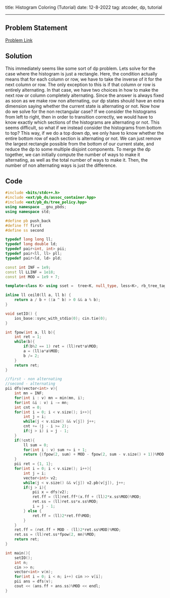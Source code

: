 title: Histogram Coloring (Tutorial)
date: 12-8-2022
tag: atcoder, dp, tutorial

---

## Problem Statement

[Problem Link](https://atcoder.jp/contests/agc026/tasks/agc026_d)

## Solution

This immediately seems like some sort of dp problem. Lets solve for the case where the histogram is just a rectangle. Here, the condition actually means that for each column or row, we have to take the inverse of it for the next column or row. The only exception to this is if that column or row is entirely alternating. In that case, we have two choices in how to make the next row or column completely alternating. Since the answer is always fixed as soon as we make row non alternating, our dp states should have an extra dimension saying whether the current state is alternating or not. Now how do we solve for the non rectangular case? If we consider the histograms from left to right, then in order to transition correctly, we would have to know exactly which sections of the histograms are alternating or not. This seems difficult, so what if we instead consider the histograms from bottom to top? This way, if we do a top down dp, we only have to know whether the entire bottom row of each section is alternating or not. We can just remove the largest rectangle possible from the bottom of our current state, and reduce the dp to some multiple disjoint components. To merge the dp together, we can initially compute the number of ways to make it alternating, as well as the total number of ways to make it. Then, the number of non alternating ways is just the difference. 

## Code

```c++
#include <bits/stdc++.h>
#include <ext/pb_ds/assoc_container.hpp>
#include <ext/pb_ds/tree_policy.hpp>
using namespace __gnu_pbds;
using namespace std;

#define pb push_back
#define ff first
#define ss second

typedef long long ll;
typedef long double ld;
typedef pair<int, int> pii;
typedef pair<ll, ll> pll;
typedef pair<ld, ld> pld;

const int INF = 1e9;
const ll LLINF = 1e18;
const int MOD = 1e9 + 7;

template<class K> using sset =  tree<K, null_type, less<K>, rb_tree_tag, tree_order_statistics_node_update>;

inline ll ceil0(ll a, ll b) {
    return a / b + ((a ^ b) > 0 && a % b);
}

void setIO() {
    ios_base::sync_with_stdio(0); cin.tie(0);
}

int fpow(int a, ll b){
    int ret = 1;
    while(b){
        if(b%2 == 1) ret = (ll)ret*a%MOD;
        a = (ll)a*a%MOD;
        b /= 2;
    }
    return ret;
}

//first - non alternating
//second - alternating
pii dfs(vector<int> v){
    int mn = INF;
    for(int i : v) mn = min(mn, i);
    for(int &i : v) i -= mn;
    int cnt = 0;
    for(int i = 0; i < v.size(); i++){
        int j = i;
        while(j < v.size() && v[j]) j++;
        cnt += (j - i >= 2);
        if(j > i) i = j - 1;
    } 
    if(!cnt){
        ll sum = 0;
        for(int i : v) sum += i + 1;
        return {(fpow(2, sum) + MOD - fpow(2, sum - v.size() + 1))%MOD, fpow(2, sum - v.size() + mn)};
    }
    pii ret = {1, 1};
    for(int i = 0; i < v.size(); i++){
        int j = i;
        vector<int> v2;
        while(j < v.size() && v[j]) v2.pb(v[j]), j++;
        if(j > i){
            pii x = dfs(v2);
            ret.ff = (ll)ret.ff*(x.ff + (ll)2*x.ss%MOD)%MOD;
            ret.ss = (ll)ret.ss*x.ss%MOD;
            i = j - 1;
        } else {
            ret.ff = (ll)2*ret.ff%MOD;
        }
    }
    ret.ff = (ret.ff + MOD - (ll)2*ret.ss%MOD)%MOD;
    ret.ss = (ll)ret.ss*fpow(2, mn)%MOD;
    return ret;
}

int main(){
    setIO();
    int n;
    cin >> n;
    vector<int> v(n);
    for(int i = 0; i < n; i++) cin >> v[i];
    pii ans = dfs(v);
    cout << (ans.ff + ans.ss)%MOD << endl;
}
```